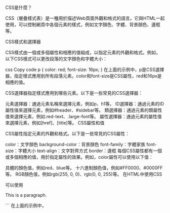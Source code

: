 CSS是什麼？

CSS（層疊樣式表）是一種用於描述Web頁面外觀和格式的語言。它與HTML一起使用，可以控制網頁中各個元素的樣式，例如文字顏色、字體、背景顏色、邊框等。

CSS樣式和選擇器

CSS樣式由一個或多個屬性和相應的值組成，以指定元素的外觀和格式。例如，以下CSS樣式可以更改段落的文字顏色和字體大小：

css
Copy code
p {
    color: red;
    font-size: 16px;
}
在上面的示例中，p是CSS選擇器，指定樣式應用到所有段落元素。color和font-size是CSS屬性，red和16px是相應的值。

CSS選擇器指定樣式應用到哪些元素。以下是一些常見的CSS選擇器：

元素選擇器：通過元素名稱來選擇元素，例如p、h1等。
ID選擇器：通過元素的ID屬性值來選擇元素，例如#header、#sidebar等。
類選擇器：通過元素的類屬性值來選擇元素，例如.red-text、.large-font等。
屬性選擇器：通過元素的屬性值來選擇元素，例如[href]、[title]等。
CSS屬性和值

CSS屬性指定元素的外觀和格式。以下是一些常見的CSS屬性：

color：文字顏色
background-color：背景顏色
font-family：字體家族
font-size：字體大小
text-align：文字對齊方式
border：邊框
每個CSS屬性都有一個或多個相應的值，用於指定屬性的效果。例如，color屬性可以使用以下值：

具體的顏色值，例如red、blue等。
十六進制顏色值，例如#FF0000、#0000FF等。
RGB顏色值，例如rgb(255, 0, 0)、rgb(0, 0, 255)等。
在HTML中使用CSS

可以使用<style>元素在HTML文檔中嵌入CSS樣式。以下是一個示例：

php
Copy code
<!DOCTYPE html>
<html>
<head>
Copy code
<title>My Webpage</title>
<style>
    p {
        color: red;
        font-size: 16px;
    }
</style>
</head>
<body>
    <p>This is a paragraph.</p>
</body>
</html>
```
在上面的示例中，<style>元素包含CSS樣式，將樣式應用到所有段落元素。注意，CSS樣式必須包含在<style>元素中，並且必須位於HTML文檔的<head>元素中。

另外，也可以使用<link>元素將CSS文件連接到HTML文檔中。以下是一個示例：

php
Copy code
<!DOCTYPE html>
<html>
<head>
    <title>My Webpage</title>
    <link rel="stylesheet" href="styles.css">
</head>
<body>
    <p>This is a paragraph.</p>
</body>
</html>
在上面的示例中，<link>元素通過href屬性指定要連接的CSS文件，rel屬性指定連接的文件類型為樣式表。注意，CSS文件必須包含在<head>元素中，並且必須使用正確的文件路徑。

透過這些方法，CSS樣式可以輕鬆地應用於HTML文檔中的各個元素，從而創建出精美的網頁。